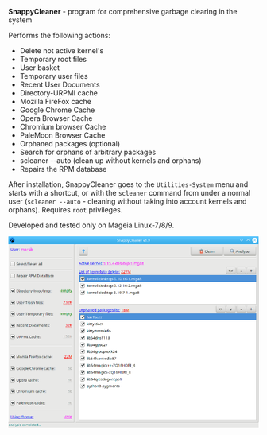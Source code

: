 **SnappyCleaner** - program for comprehensive garbage clearing in the system

Performs the following actions:
- Delete not active kernel's
- Temporary root files
- User basket
- Temporary user files
- Recent User Documents
- Directory-URPMI cache
- Mozilla FireFox cache
- Google Chrome Cache
- Opera Browser Cache
- Chromium browser Cache
- PaleMoon Browser Cache
- Orphaned packages (optional)
- Search for orphans of arbitrary packages
- scleaner --auto (clean up without kernels and orphans)
- Repairs the RPM database

After installation, SnappyCleaner goes to the `Utilities-System` menu and starts with a shortcut, or with the `scleaner` command from under a normal user (`scleaner --auto` - cleaning without taking into account kernels and orphans). Requires `root` privileges.

Developed and tested only on Mageia Linux-7/8/9.

![](https://github.com/AKotov-dev/SnappyCleaner/blob/main/ScreenShot2.png)
